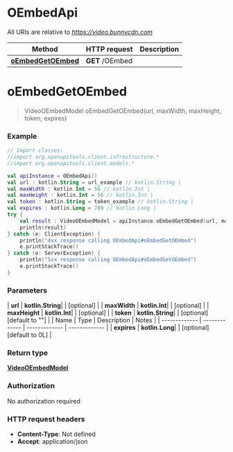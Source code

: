 # OEmbedApi

All URIs are relative to *https://video.bunnycdn.com*

| Method | HTTP request | Description |
| ------------- | ------------- | ------------- |
| [**oEmbedGetOEmbed**](OEmbedApi.md#oEmbedGetOEmbed) | **GET** /OEmbed |  |


<a id="oEmbedGetOEmbed"></a>
# **oEmbedGetOEmbed**
> VideoOEmbedModel oEmbedGetOEmbed(url, maxWidth, maxHeight, token, expires)



### Example
```kotlin
// Import classes:
//import org.openapitools.client.infrastructure.*
//import org.openapitools.client.models.*

val apiInstance = OEmbedApi()
val url : kotlin.String = url_example // kotlin.String | 
val maxWidth : kotlin.Int = 56 // kotlin.Int | 
val maxHeight : kotlin.Int = 56 // kotlin.Int | 
val token : kotlin.String = token_example // kotlin.String | 
val expires : kotlin.Long = 789 // kotlin.Long | 
try {
    val result : VideoOEmbedModel = apiInstance.oEmbedGetOEmbed(url, maxWidth, maxHeight, token, expires)
    println(result)
} catch (e: ClientException) {
    println("4xx response calling OEmbedApi#oEmbedGetOEmbed")
    e.printStackTrace()
} catch (e: ServerException) {
    println("5xx response calling OEmbedApi#oEmbedGetOEmbed")
    e.printStackTrace()
}
```

### Parameters
| **url** | **kotlin.String**|  | [optional] |
| **maxWidth** | **kotlin.Int**|  | [optional] |
| **maxHeight** | **kotlin.Int**|  | [optional] |
| **token** | **kotlin.String**|  | [optional] [default to &quot;&quot;] |
| Name | Type | Description  | Notes |
| ------------- | ------------- | ------------- | ------------- |
| **expires** | **kotlin.Long**|  | [optional] [default to 0L] |

### Return type

[**VideoOEmbedModel**](VideoOEmbedModel.md)

### Authorization

No authorization required

### HTTP request headers

 - **Content-Type**: Not defined
 - **Accept**: application/json

